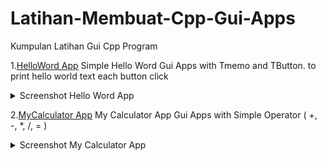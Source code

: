 # Latihan-Membuat-Cpp-Gui-Apps
Kumpulan Latihan Gui Cpp Program

1.[HelloWord App](https://github.com/randyprimaputra/Latihan-Membuat-Cpp-Gui-Apps/blob/9c28b547fa6f4dec1279d923ee621d37545448a3/HelloWorld/Win32/Debug/Project1.exe)
Simple Hello Word Gui Apps with Tmemo and TButton. to print hello world text each button click
<br>
<details>
  <summary> Screenshot Hello Word App </summary>
<img alt = "Hello Word App" src = "https://github.com/randyprimaputra/Latihan-Membuat-Cpp-Gui-Apps/blob/d17dbbd1b8067548f7b69c4f0ecf7cc6fc06ef0e/Images/HelloWorld.PNG"/>
</details>

2.[MyCalculator App](https://github.com/randyprimaputra/Latihan-Membuat-Cpp-Gui-Apps/blob/f3100d7b1eb793dbe3cd4e7b5e02526578bb4cee/MyCalculator/Win32/Debug/Project1.exe)
My Calculator App Gui Apps with Simple Operator ( +, -, *, /, = )
<br>
<details>
  <summary> Screenshot My Calculator App </summary>
<img alt = "Hello Word App" src = "https://github.com/randyprimaputra/Latihan-Membuat-Cpp-Gui-Apps/blob/69ebc2773ce5254b48d5b2b78d35dd2abc486ca3/Images/MyCalculator.PNG"/>
</details>
